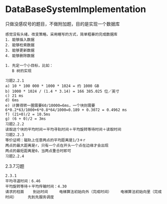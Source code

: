 # DataBaseSystemImplementation
只做没感叹号的题目，不做附加题，目的是实现一个数据库
```
感觉没有头绪，改变策略，采用瞎写的方式，简单粗暴的完成数据库
1. 能够插入数据
2. 能够检索数据
3. 能够更新数据
4. 能够删除数据
```





```
1. 先定一个小目标，比如：
   B 树的实现
```
```
习题2.2.1
a) 10 * 100 000 * 1000 * 1024 = 约 1000 GB
b) 1000 * 1024 / (1.4 * 3.14) = 166 385.025 位／英寸
c) 21 ms
d) 6ms
e) 计算得转一圈需要60/10000=6ms，一个块则需要6*0.2*63/1000+6*0.8*64/1000=0.189 + 0.3072 = 0.4962 ms
f) (21+0)/2 = 10.5ms
g) (6 + 0)/2 = 3ms
习题2.2.2
读取这个块的平均时间＝平均寻轨时间＋平均旋转等待时间＋读取时间
习题2.2.3
等价证明：磁轨上任意两点的平均距离是1/3＊r
两点的最大距离是r，只有一个点在开头一个点在边缘才会出现
两点的最短距离是0，当两点重合时即可
习题2.2.4
```
2.3.7习题
```
2.3.1
平均寻道时间：6.46
平均旋转等待＋平均传输时间：4.30
请求的柱面    到达时间     电梯算法初始向外（完成时间）    电梯算法初始向里（完成时间）     先到先服务调度
```
